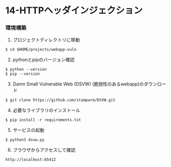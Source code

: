 # 14-HTTPヘッダインジェクション

### 環境構築
1. プロジェクトディレクトリに移動
```
$ cd $HOME/projects/webapp-vuln
```

2. pythonとpipのバージョン確認
```
$ python --version
$ pip --version
```

3. Damn Small Vulnerable Web (DSVW) (脆弱性のあるwebapp)のダウンロード
```
$ git clone https://github.com/stamparm/DSVW.git
```

4. 必要なライブラリのインストール
```
$ pip install -r requirements.txt
```

5. サービスの起動
```
$ python3 dsvw.py
```

6. ブラウザからアクセスして確認
```
http://localhost:65412
```
